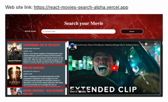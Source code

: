 Web site link: https://react-movies-search-alpha.vercel.app

<img src="./src/assets/images/front-page.png" />
